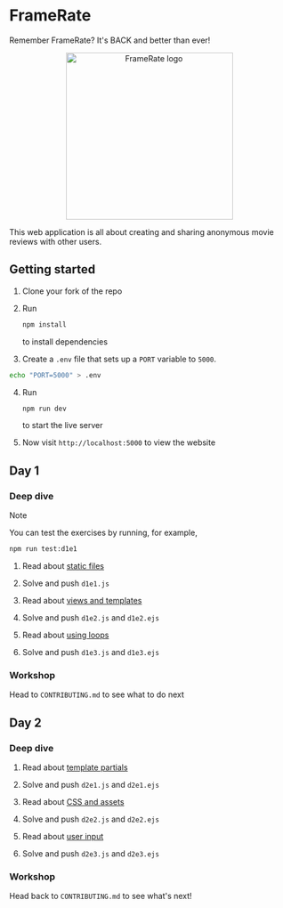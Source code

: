 # FrameRate

Remember FrameRate? It's BACK and better than ever!

<p align="center">
  <img src="./public/images/logo.png" width="300px" alt="FrameRate logo" />
</p>

This web application is all about creating and sharing anonymous movie reviews
with other users.

## Getting started

1. Clone your fork of the repo

2. Run

   ```bash
   npm install
   ```

   to install dependencies

3. Create a `.env` file that sets up a `PORT` variable to `5000`.

```bash
echo "PORT=5000" > .env
```

4. Run

   ```bash
   npm run dev
   ```

   to start the live server

5. Now visit `http://localhost:5000` to view the website

## Day 1

### Deep dive

> [!NOTE]
>
> You can test the exercises by running, for example,
>
> ```bash
> npm run test:d1e1
> ```

1. Read about
   [static files](https://tech-docs.corndel.com/express/static-files.html)

2. Solve and push `d1e1.js`

3. Read about
   [views and templates](https://tech-docs.corndel.com/express/views-and-templates.html)

4. Solve and push `d1e2.js` and `d1e2.ejs`

5. Read about
   [using loops](https://tech-docs.corndel.com/express/using-loops.html)

6. Solve and push `d1e3.js` and `d1e3.ejs`

### Workshop

Head to `CONTRIBUTING.md` to see what to do next

## Day 2

### Deep dive

1. Read about
   [template partials](https://tech-docs.corndel.com/express/template-partials.html)

2. Solve and push `d2e1.js` and `d2e1.ejs`

3. Read about
   [CSS and assets](https://tech-docs.corndel.com/express/css-and-assets.html)

4. Solve and push `d2e2.js` and `d2e2.ejs`

5. Read about
   [user input](https://tech-docs.corndel.com/express/user-input.html)

6. Solve and push `d2e3.js` and `d2e3.ejs`

### Workshop

Head back to `CONTRIBUTING.md` to see what's next!
